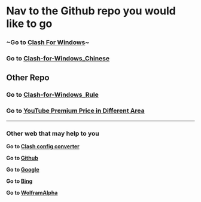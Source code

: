 # Nav to the Github repo you would like to go

### ~Go to [Clash For Windows](https://web.archive.org/web/*/https://github.com/Fndroid/clash_for_windows_pkg)~

### Go to [Clash-for-Windows_Chinese](https://github.com/Z-Siqi/Clash-for-Windows_Chinese)

## Other Repo

### Go to [Clash-for-Windows_Rule](https://github.com/Z-Siqi/Clash-for-Windows_Rule)
### Go to [YouTube Premium Price in Different Area](https://github.com/Z-Siqi/YT-Premium-Area-price)

***

### Other web that may help to you

**Go to [Clash config converter](https://acl4ssr-sub.github.io)**

**Go to [Github](https://github.com)**

**Go to [Google](https://google.com)**

**Go to [Bing](https://www.bing.com)**

**Go to [WolframAlpha](https://www.wolframalpha.com/)**
